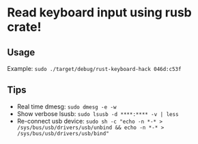 # Read keyboard input using **rusb** crate!

## Usage
Example: ```sudo ./target/debug/rust-keyboard-hack 046d:c53f```

## Tips
* Real time dmesg: ```sudo dmesg -e -w```
* Show verbose lsusb: ```sudo lsusb -d ****:**** -v | less```
* Re-connect usb device: ```sudo sh -c "echo -n *-* > /sys/bus/usb/drivers/usb/unbind && echo -n *-* > /sys/bus/usb/drivers/usb/bind"```
